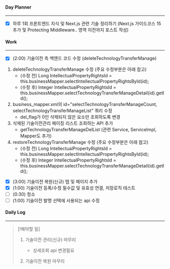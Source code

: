 
#### Day Planner
---
- [x] 하루 1회 프론트엔드 지식 및 Next.js 관련 기술 정리하기 (Next.js 가이드코스 15 추가 및 Protecting Middleware.. 영역 이전까지 포스트 작성)


#### Work
---
- [x] (2:00) 기술이전 측 백엔드 코드 수정 (deleteTechnologyTransferManage)
1. deleteTechnologyTransferManage 수정 (주요 수정부분은 아래 참고)
	- (수정 전) Long IntellectualPropertyRightsId = this.businessMapper.selectIntellectualPropertyRightsById(id); 
	- (수정 후) Integer IntellectualPropertyRightsId = this.businessMapper.selectTechnologyTransferManageDetail(id).getId();
2.  business_mapper.xml의 id="selectTechnologyTransferManageCount, selectTechnologyTransferManageList" 쿼리 수정
	- del_flag가 0인 삭제되지 않은 요소만 조회하도록 변경 
3. 삭제된 기술이전관리 페이징 리스트 조회하는 API 추가
	- getTechnologyTransferManageDelList (관련 Service, ServiceImpl, Mapper도 추가) 
4. restoreTechnologyTransferManage 수정 (주요 수정부분은 아래 참고)
	- (수정 전) Long IntellectualPropertyRightsId = this.businessMapper.selectIntellectualPropertyRightsById(id); 
	- (수정 후) Integer IntellectualPropertyRightsId = this.businessMapper.selectTechnologyTransferManageDetail(id).getId();

- [x] (3:00) 기술이전 복원(신규) 탭 및 페이지 추가  
- [x] (1:00) 기술이전 등록/수정 필수값 및 유효성 연결, 저장로직 테스트
- [ ] (0:30) 청소
- [ ] (1:00) 기술이전 발명 선택에 사용되는 api 수정

#### Daily Log
---
> [!해야할 일]
> 1. 기술이전 관리(신규) 마무리
>     - 상세조회 api 변경필요
>    
> 2. 기술이전 복원 마무리

